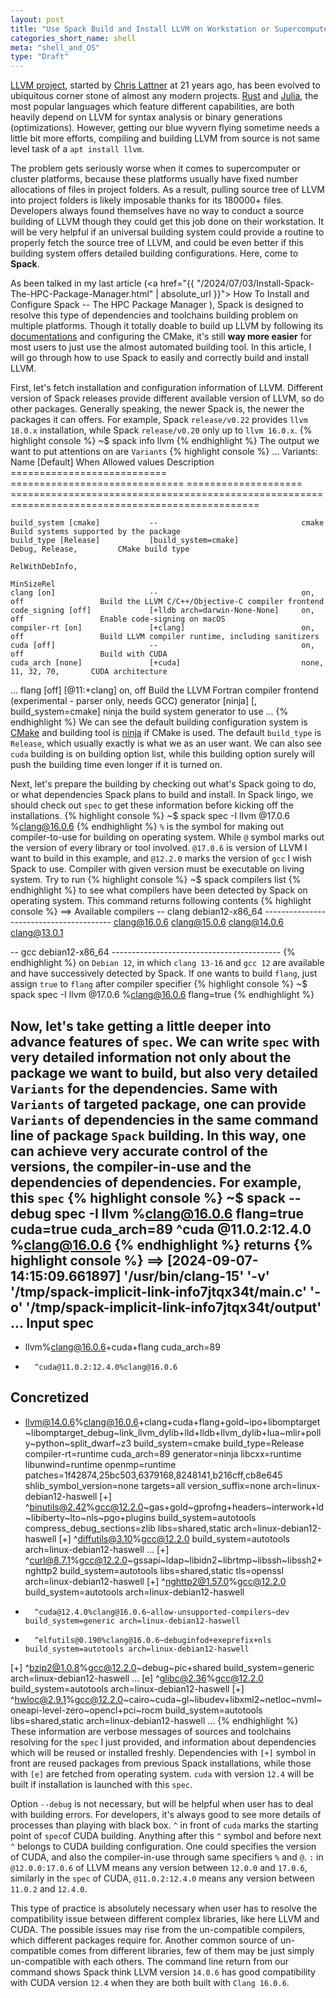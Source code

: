 ```yaml
---
layout: post
title: "Use Spack Build and Install LLVM on Workstation or Supercomputer"
categories_short_name: shell
meta: "shell_and_OS"
type: "Draft"
---
```


[LLVM project](https://llvm.org), started by [Chris Lattner](https://en.wikipedia.org/wiki/Chris_Lattner) at 21 years ago, has been evolved to ubiquitous corner stone of almost any modern projects. [Rust](https://www.rust-lang.org) and [Julia](https://julialang.org), the most popular languages which feature different capabilities, are both heavily depend on LLVM for syntax analysis or binary generations (optimizations). However, getting our blue wyvern flying sometime needs a little bit more efforts, compiling and building LLVM from source is not same level task of a `apt install llvm`. 

The problem gets seriously worse when it comes to supercomputer or cluster platforms, because these platforms usually have fixed number allocations of files in project folders. As a result, pulling source tree of LLVM into project folders is likely imposable thanks for its 180000+ files. Developers always found themselves have no way to conduct a source building of LLVM though they could get this job done on their workstation. It will be very helpful if an universal building system could provide a routine to properly fetch the source tree of LLVM, and could be even better if this building system offers detailed building configurations. Here, come to **Spack**. 

As been talked in my last article 
(<a href="{{ "/2024/07/03/Install-Spack-The-HPC-Package-Manager.html" | absolute_url }}">
How To Install and Configure Spack -- The HPC Package Manager
</a>), 
Spack is designed to resolve this type of dependencies and toolchains building problem on multiple platforms. Though it totally doable to build up LLVM by following its [documentations](https://llvm.org/docs/GettingStarted.html#getting-the-source-code-and-building-llvm) and configuring the CMake, it's still **way more easier** for most users to just use the almost automated building tool. In this article, I will go through how to use Spack to easily and correctly build and install LLVM.

First, let's fetch installation and configuration information of LLVM. Different version of Spack releases provide different available version of LLVM, so do other packages. Generally speaking, the newer Spack is, the newer the packages it can offers. For example, Spack `release/v0.22` provides `llvm 18.0.x` installation, while Spack `release/v0.20` only up to `llvm 16.0.x`.
{% highlight console %}
~$ spack info llvm
{% endhighlight %}
The output we want to put attentions on are `Variants` 
{% highlight console %}
...
Variants:
    Name [Default]                 When                              Allowed values          Description
    ===========================    ==============================    ====================    =================================================================================================

    build_system [cmake]           --                                cmake                   Build systems supported by the package
    build_type [Release]           [build_system=cmake]              Debug, Release,         CMake build type
                                                                     RelWithDebInfo,         
                                                                     MinSizeRel              
    clang [on]                     --                                on, off                 Build the LLVM C/C++/Objective-C compiler frontend
    code_signing [off]             [+lldb arch=darwin-None-None]     on, off                 Enable code-signing on macOS
    compiler-rt [on]               [+clang]                          on, off                 Build LLVM compiler runtime, including sanitizers
    cuda [off]                     --                                on, off                 Build with CUDA
    cuda_arch [none]               [+cuda]                           none, 11, 32, 70,       CUDA architecture
...
    flang [off]                    [@11:+clang]                      on, off                 Build the LLVM Fortran compiler frontend (experimental - parser only, needs GCC)
    generator [ninja]              [, build_system=cmake]            ninja                   the build system generator to use
...
{% endhighlight %}
We can see the default building configuration system is [CMake](https://cmake.org) and building tool is [ninja](https://ninja-build.org) if CMake is used. The default `build_type` is `Release`, which usually exactly is what we as an user want. We can also see `cuda` building is on building option list, while this building option surely will push the building time even longer if it is turned on.

Next, let's prepare the building by checking out what's Spack going to do, or what dependencies Spack plans to build and install. In Spack lingo, we should check out `spec` to get these information before kicking off the installations.
{% highlight console %} 
~$ spack spec -I llvm @17.0.6 %clang@16.0.6
{% endhighlight %}
`%` is the symbol for making out compiler-to-use for building on operating system. While `@` symbol marks out the version of every library or tool involved. `@17.0.6` is version of LLVM I want to build in this example, and `@12.2.0` marks the version of `gcc` I wish Spack to use. Compiler with given version must be executable on living system. Try to run
{% highlight console %}
~$ spack compilers list 
{% endhighlight %}
to see what compilers have been detected by Spack on operating system. This command returns following contents
{% highlight console %}
==> Available compilers
-- clang debian12-x86_64 ----------------------------------------
clang@16.0.6  clang@15.0.6  clang@14.0.6  clang@13.0.1

-- gcc debian12-x86_64 ------------------------------------------
{% endhighlight %}
on `Debian 12`, in which `clang 13-16` and `gcc 12` are available and have successively detected by Spack.
If one wants to build `flang`, just assign `true` to `flang` after compiler specifier 
{% highlight console %} 
~$ spack spec -I llvm @17.0.6 %clang@16.0.6 flang=true
{% endhighlight %}

Now, let's take getting a little deeper into advance features of `spec`. We can write `spec` with very detailed information not only
about the package we want to build, but also very detailed `Variants` for the dependencies. Same with `Variants` of targeted package, one can
provide `Variants` of dependencies in the same command line of package `Spack` building. In this way, one can achieve very accurate control 
of the versions, the compiler-in-use and the dependencies of dependencies. For example, this `spec`
{% highlight console %}
~$ spack --debug spec -I llvm %clang@16.0.6 flang=true cuda=true cuda_arch=89 ^cuda @11.0.2:12.4.0 %clang@16.0.6
{% endhighlight %}
returns 
{% highlight console %}
==> [2024-09-07-14:15:09.661897] '/usr/bin/clang-15' '-v' '/tmp/spack-implicit-link-info7jtqx34t/main.c' '-o' '/tmp/spack-implicit-link-info7jtqx34t/output'
...
Input spec
--------------------------------
 -   llvm%clang@16.0.6+cuda+flang cuda_arch=89
 -       ^cuda@11.0.2:12.4.0%clang@16.0.6

Concretized
--------------------------------
 -   llvm@14.0.6%clang@16.0.6+clang+cuda+flang+gold~ipo+libomptarget~libomptarget_debug~link_llvm_dylib+lld+lldb+llvm_dylib+lua~mlir+polly~python~split_dwarf~z3 build_system=cmake build_type=Release compiler-rt=runtime cuda_arch=89 generator=ninja libcxx=runtime libunwind=runtime openmp=runtime patches=1f42874,25bc503,6379168,8248141,b216cff,cb8e645 shlib_symbol_version=none targets=all version_suffix=none arch=linux-debian12-haswell
[+]      ^binutils@2.42%gcc@12.2.0~gas+gold~gprofng+headers~interwork+ld~libiberty~lto~nls~pgo+plugins build_system=autotools compress_debug_sections=zlib libs=shared,static arch=linux-debian12-haswell
[+]          ^diffutils@3.10%gcc@12.2.0 build_system=autotools arch=linux-debian12-haswell
...
[+]          ^curl@8.7.1%gcc@12.2.0~gssapi~ldap~libidn2~librtmp~libssh~libssh2+nghttp2 build_system=autotools libs=shared,static tls=openssl arch=linux-debian12-haswell
[+]              ^nghttp2@1.57.0%gcc@12.2.0 build_system=autotools arch=linux-debian12-haswell
 -       ^cuda@12.4.0%clang@16.0.6~allow-unsupported-compilers~dev build_system=generic arch=linux-debian12-haswell
 -       ^elfutils@0.190%clang@16.0.6~debuginfod+exeprefix+nls build_system=autotools arch=linux-debian12-haswell
[+]          ^bzip2@1.0.8%gcc@12.2.0~debug~pic+shared build_system=generic arch=linux-debian12-haswell
...
[e]      ^glibc@2.36%gcc@12.2.0 build_system=autotools arch=linux-debian12-haswell
[+]      ^hwloc@2.9.1%gcc@12.2.0~cairo~cuda~gl~libudev+libxml2~netloc~nvml~oneapi-level-zero~opencl+pci~rocm build_system=autotools libs=shared,static arch=linux-debian12-haswell
...
{% endhighlight %}
These information are verbose messages of sources and toolchains resolving for the `spec` I just provided, and information about dependencies which will be reused or installed freshly. Dependencies with `[+]` symbol in front are reused packages from previous Spack installations, while those with `[e]` are fetched from operating system. `cuda` with version `12.4` will be built if installation is launched with this `spec`. 

Option `--debug` is not necessary, but will be helpful when user has to deal with building errors. For developers, it's always good to see more details of processes than playing with black box. `^` in front of `cuda` marks the starting point of `spec`of CUDA building. Anything after this `^` symbol and before next `^` belongs to CUDA building configuration. One could specifies the version of CUDA, and also the compiler-in-use through same specifiers `%` and `@`. 
`:` in `@12.0.0:17.0.6` of LLVM means any version between `12.0.0` and `17.0.6`, similarly in the `spec` of CUDA, `@11.0.2:12.4.0` means any version between `11.0.2` and `12.4.0`.

This type of practice is absolutely necessary when user has to resolve the compatibility issue between different complex libraries, like here LLVM and CUDA.
The possible issues may rise from the un-compatible compilers, which different packages require for. Another common source of un-compatible comes from different libraries, few of them may be just simply un-compatible with each others. The command line return from our command shows Spack think LLVM version `14.0.6` has good compatibility with CUDA version `12.4` when they are both built with `Clang 16.0.6`.